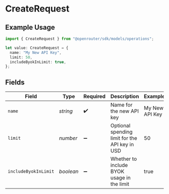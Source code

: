 # CreateRequest

## Example Usage

```typescript
import { CreateRequest } from "@openrouter/sdk/models/operations";

let value: CreateRequest = {
  name: "My New API Key",
  limit: 50,
  includeByokInLimit: true,
};
```

## Fields

| Field                                          | Type                                           | Required                                       | Description                                    | Example                                        |
| ---------------------------------------------- | ---------------------------------------------- | ---------------------------------------------- | ---------------------------------------------- | ---------------------------------------------- |
| `name`                                         | *string*                                       | :heavy_check_mark:                             | Name for the new API key                       | My New API Key                                 |
| `limit`                                        | *number*                                       | :heavy_minus_sign:                             | Optional spending limit for the API key in USD | 50                                             |
| `includeByokInLimit`                           | *boolean*                                      | :heavy_minus_sign:                             | Whether to include BYOK usage in the limit     | true                                           |